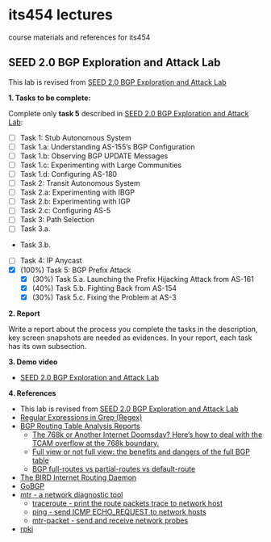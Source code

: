 # its454 lectures

course materials and references for its454

## SEED 2.0 BGP Exploration and Attack Lab

This lab is revised from [SEED 2.0 BGP Exploration and Attack Lab](https://seedsecuritylabs.org/Labs_20.04/Networking/BGP/BGP_Exploration_Attack/)

**1. Tasks to be complete:**

Complete only **task 5** described in [SEED 2.0 BGP Exploration and Attack Lab](./refs/BGPExplorationAttack.pdf):

- [ ]  Task 1: Stub Autonomous System
  - [ ]  Task 1.a: Understanding AS-155’s BGP Configuration
  - [ ]  Task 1.b: Observing BGP UPDATE Messages
  - [ ]  Task 1.c: Experimenting with Large Communities
  - [ ]  Task 1.d: Configuring AS-180
- [ ]  Task 2: Transit Autonomous System
  - [ ]  Task 2.a: Experimenting with IBGP
  - [ ]  Task 2.b: Experimenting with IGP
  - [ ]  Task 2.c: Configuring AS-5
- [ ]  Task 3: Path Selection
  - [ ]  Task 3.a.
  -  Task 3.b.
- [ ] Task 4: IP Anycast
- [x] (100%) Task 5: BGP Prefix Attack
  - [x] (30%) Task 5.a. Launching the Prefix Hijacking Attack from AS-161
  - [x] (40%) Task 5.b. Fighting Back from AS-154
  - [x] (30%) Task 5.c. Fixing the Problem at AS-3

**2. Report**

Write a report about the process you complete the tasks in the description, key screen snapshots are needed as evidences. In your report, each task has its own subsection.


**3. Demo video**
* [SEED 2.0 BGP Exploration and Attack Lab]()

**4. References**
* This lab is revised from [SEED 2.0 BGP Exploration and Attack Lab](https://seedsecuritylabs.org/Labs_20.04/Networking/BGP/BGP_Exploration_Attack/)
* [Regular Expressions in Grep (Regex)](https://linuxize.com/post/regular-expressions-in-grep/)
* [BGP Routing Table Analysis Reports](https://bgp.potaroo.net/)
  * [The 768k or Another Internet Doomsday? Here’s how to deal with the TCAM overflow at the 768k boundary.](https://www.noction.com/blog/768k-day-512k-tcam)
  * [Full view or not full view: the benefits and dangers of the full BGP table](https://www.bgp.us/routing-table/full-bgp-table-benefits-and-dangers/)
  * [BGP full-routes vs partial-routes vs default-route](https://aboutnetworks.net/bgp-full-routes-vs-partial-vs-default/)
* [The BIRD Internet Routing Daemon](https://bird.network.cz/)
* [GoBGP](https://osrg.github.io/gobgp/)
* [mtr - a network diagnostic tool](http://manpages.ubuntu.com/manpages/jammy/man8/mtr.8.html)
  * [traceroute - print the route packets trace to network host](http://manpages.ubuntu.com/manpages/jammy/man1/traceroute.db.1.html)
  * [ping - send ICMP ECHO_REQUEST to network hosts](http://manpages.ubuntu.com/manpages/jammy/man8/ping.8.html)
  * [mtr-packet - send and receive network probes](http://manpages.ubuntu.com/manpages/jammy/man8/mtr-packet.8.html)
* [rpki](https://rpki.readthedocs.io)

